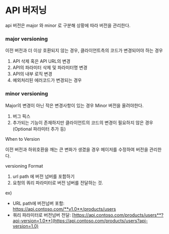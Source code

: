 # API 버저닝

api 버전은 major 와 minor 로 구분해 상황에 따라 버전을 관리한다.

### major versioning

이전 버전과 더 이상 호환되지 않는 경우, 클라이언트측의 코드가 변경되어야 하는 경우

1. API 삭제 혹은 API URL의 변경
2. API의 파라미터 삭제 및 파라미터명 변경
3. API의 내부 로직 변경
4. 예외처리된 에러코드가 변경되는 경우

### minor versioning

Major의 변경이 아닌 작은 변경사항이 있는 경우 Minor 버전을 올려야한다.

1. 버그 픽스
2. 추가되는 기능이 존재하지만 클라이언트의 코드의 변경이 필요하지 않은 경우(Optional 파라미터 추가 등)

When to Version

이전 버전과 하위호환을 깨는 큰 변화가 생겼을 경우 메이저를 수정하여 버전을 관리한다.

versioning Format

1. url path 에 버전 넘버를 포함하기
2. 요청의 쿼리 파라미터로 버전 넘버를 전달하는 것.

ex)

- URL path에 버전넘버 포함: https://api.contoso.com/**v1.0**/products/users
- 쿼리 파라미터로 버전넘버 전달: [https://api.contoso.com/products/users**?api-version=1.0**](https://api.contoso.com/products/users?api-version=1.0)